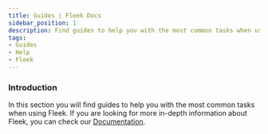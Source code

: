 ```yaml
---
title: Guides | Fleek Docs
sidebar_position: 1
description: Find guides to help you with the most common tasks when using Fleek.
tags:
- Guides
- Help
- Fleek
---
```


### Introduction

In this section you will find guides to help you with the most common tasks when using Fleek. If you are looking for more in-depth information about Fleek, you can check our [Documentation](../docs).
